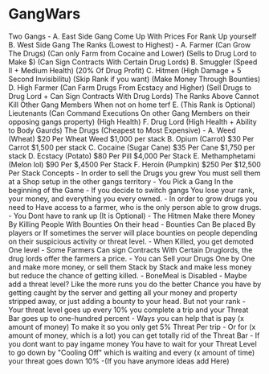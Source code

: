 # GangWars
Two Gangs - 
	A. East Side Gang	Come Up With Prices For Rank Up yourself
	B. West Side Gang 
The Ranks (Lowest to Highest) - 
	A. Farmer (Can Grow The Drugs) (Can only Farm from Cocaine and Lower) (Sells to Drug Lord to Make $) (Can Sign Contracts With Certain Drug Lords)
	B. Smuggler (Speed II + Medium Health) (20% Of Drug Profit) 
	C. Hitmen (High Damage + 5 Second Invisibilitu) (Skip Rank if you want) (Make Money Through Bounties)
	D. High Farmer (Can Farm Drugs From Ecstacy and Higher) (Sell Drugs to Drug Lord + Can Sign Contracts With Drug Lords)
	The Ranks Above Cannot Kill Other Gang Members When not on home terf
	E. (This Rank is Optional) Lieutenants (Can Command Executions On other Gang Members on their opposing gangs property) (High Health)
	F. Drug Lord (High Health + Ability to Body Gaurds)
The Drugs (Cheapest to Most Expensive) -
	A. Weed (Wheat) $20 Per Wheat Weed  $1,000 per stack
	B. Opium (Carrot) $30 Per Carrot $1,500 per stack
	C. Cocaine (Sugar Cane) $35 Per Cane $1,750 per stack
	D. Ecstacy (Potato) $80 Per Pill $4,000 Per Stack
	E. Methamphetami (Melon lol) $90 Per  $,4500 Per Stack
	F. Heroin (Pumpkin) $250 Per $12,500 Per Stack
Concepts
	- In order to sell the Drugs you grew You must sell them
	at a Shop setup in the other gangs territory
	- You Pick a Gang In the beginning of the Game
	- If you decide to switch gangs You lose your rank, your money,
	and everything you every owned.
	- In order to grow drugs you need to Have access to a farmer, who is
	the only person able to grow drugs.
	- You Dont have to rank up (It is Optional)
	- The Hitmen Make there Money By Killing People With Bounties On their head
	- Bounties Can Be placed By players or If sometimes the server will place bounties
	on people depending on their suspicious activity or threat level.
	- When Killed, you get demoted One level 
	- Some Farmers Can sign Contracts With Certain Druglords, the drug lords offer the farmers a price.
	- You can Sell your Drugs One by One and make more money, or sell them Stack by Stack and make less money 
	but reduce the chance of getting killed.
	- BoneMeal is Disabled
	- Maybe add a threat level? Like the more runs you do the better Chance
	you have by getting caught by the server and getting all your money
	and property stripped away, or just adding a bounty to your head. But not your rank
	- Your threat level goes up every 10% you complete a trip and your Threat Bar goes up to one-hundred percent
	- Ways you can help that is pay (x amount of money) To make it so you only get 5% Threat Per trip
	- Or for (x amount of money, which is a lot) you can get totally rid of the Threat Bar
	- If you dont want to pay ingame money You have to wait for your Threat Level to go down by "Cooling Off"
	which is waiting and every (x amount of time) your threat goes down 10%
	-(If you have anymore ideas add Here)
